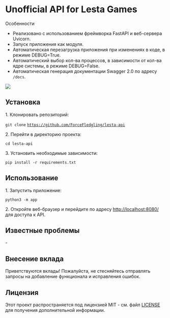 # Unofficial API for Lesta Games

Особенности

- Реализовано с использованием фреймворка FastAPI и веб-сервера Uvicorn.
- Запуск приложения как модуля.
- Автоматическая перезагрузка приложения при изменениях в коде, в режиме DEBUG=True.
- Автоматический выбор кол-ва процессов, в зависимости от кол-ва ядре системы, в режиме DEBUG=False.
- Автоматическая генерация документации Swagger 2.0 по адресу `/docs`.

![](https://i.ibb.co/z26wMfG/api.jpg)

## Установка

1\. Клонировать репозиторий:

`git clone` [`https://github.com/ForceFledgling/lesta-api`](https://github.com/ForceFledgling/lesta-api)

2\. Перейти в директорию проекта:

`cd lesta-api`

3\. Установить необходимые зависимости:

`pip install -r requirements.txt`

## Использование

1\. Запустить приложение:

`python3 -m app`

2\. Откройте веб-браузер и перейдите по адресу [http://localhost:8080/](http://localhost:8080/) для доступа к API.

## Известные проблемы

\-

## Внесение вклада

Приветствуются вклады! Пожалуйста, не стесняйтесь отправлять запросы на добавление функционала и исправления ошибок.

## Лицензия

Этот проект распространяется под лицензией MIT - см. файл [LICENSE](LICENSE) для получения дополнительной информации.
